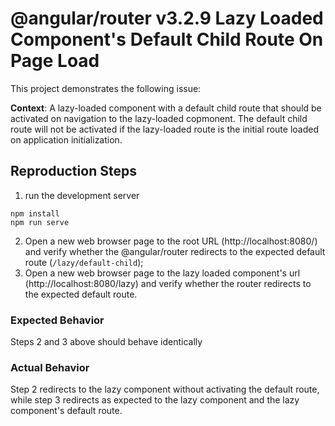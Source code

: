 # @angular/router v3.2.9 Lazy Loaded Component's Default Child Route On Page Load

This project demonstrates the following issue:

**Context**: A lazy-loaded component with a default child route that should 
be activated on navigation to the lazy-loaded copmonent. The default child route
will not be activated if the lazy-loaded route is the initial route loaded
on application initialization.

## Reproduction Steps

1. run the development server

```
npm install
npm run serve
```

2. Open a new web browser page to the root URL (http://localhost:8080/) and 
verify whether the @angular/router redirects to the expected default route 
(`/lazy/default-child`);
3. Open a new web browser page to the lazy loaded component's url 
(http://localhost:8080/lazy) and verify whether the router redirects to the
expected default route.

### Expected Behavior

Steps 2 and 3 above should behave identically

### Actual Behavior

Step 2 redirects to the lazy component without activating the default route,
while step 3 redirects as expected to the lazy component and the lazy component's
default route.
